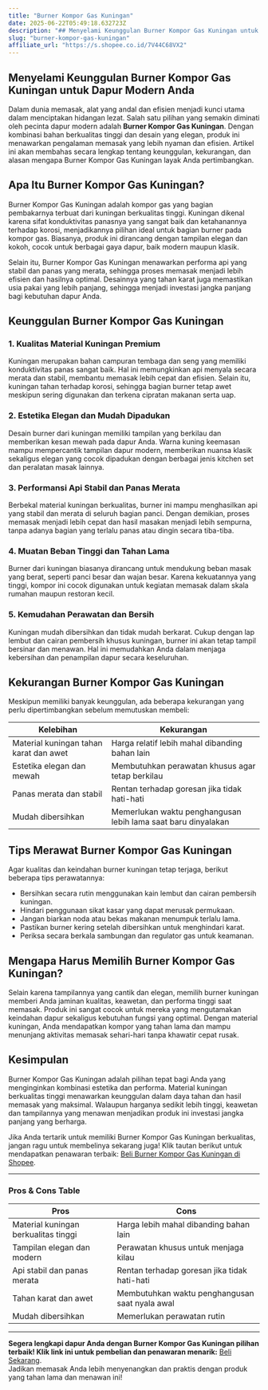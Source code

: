 ```yaml
---
title: "Burner Kompor Gas Kuningan"
date: 2025-06-22T05:49:18.632723Z
description: "## Menyelami Keunggulan Burner Kompor Gas Kuningan untuk Dapur Modern Anda..."
slug: "burner-kompor-gas-kuningan"
affiliate_url: "https://s.shopee.co.id/7V44C68VX2"
---
```

## Menyelami Keunggulan Burner Kompor Gas Kuningan untuk Dapur Modern Anda

Dalam dunia memasak, alat yang andal dan efisien menjadi kunci utama dalam menciptakan hidangan lezat. Salah satu pilihan yang semakin diminati oleh pecinta dapur modern adalah **Burner Kompor Gas Kuningan**. Dengan kombinasi bahan berkualitas tinggi dan desain yang elegan, produk ini menawarkan pengalaman memasak yang lebih nyaman dan efisien. Artikel ini akan membahas secara lengkap tentang keunggulan, kekurangan, dan alasan mengapa Burner Kompor Gas Kuningan layak Anda pertimbangkan.

## Apa Itu Burner Kompor Gas Kuningan?

Burner Kompor Gas Kuningan adalah kompor gas yang bagian pembakarnya terbuat dari kuningan berkualitas tinggi. Kuningan dikenal karena sifat konduktivitas panasnya yang sangat baik dan ketahanannya terhadap korosi, menjadikannya pilihan ideal untuk bagian burner pada kompor gas. Biasanya, produk ini dirancang dengan tampilan elegan dan kokoh, cocok untuk berbagai gaya dapur, baik modern maupun klasik.

Selain itu, Burner Kompor Gas Kuningan menawarkan performa api yang stabil dan panas yang merata, sehingga proses memasak menjadi lebih efisien dan hasilnya optimal. Desainnya yang tahan karat juga memastikan usia pakai yang lebih panjang, sehingga menjadi investasi jangka panjang bagi kebutuhan dapur Anda.

## Keunggulan Burner Kompor Gas Kuningan

### 1. Kualitas Material Kuningan Premium

Kuningan merupakan bahan campuran tembaga dan seng yang memiliki konduktivitas panas sangat baik. Hal ini memungkinkan api menyala secara merata dan stabil, membantu memasak lebih cepat dan efisien. Selain itu, kuningan tahan terhadap korosi, sehingga bagian burner tetap awet meskipun sering digunakan dan terkena cipratan makanan serta uap.

### 2. Estetika Elegan dan Mudah Dipadukan

Desain burner dari kuningan memiliki tampilan yang berkilau dan memberikan kesan mewah pada dapur Anda. Warna kuning keemasan mampu mempercantik tampilan dapur modern, memberikan nuansa klasik sekaligus elegan yang cocok dipadukan dengan berbagai jenis kitchen set dan peralatan masak lainnya.

### 3. Performansi Api Stabil dan Panas Merata

Berbekal material kuningan berkualitas, burner ini mampu menghasilkan api yang stabil dan merata di seluruh bagian panci. Dengan demikian, proses memasak menjadi lebih cepat dan hasil masakan menjadi lebih sempurna, tanpa adanya bagian yang terlalu panas atau dingin secara tiba-tiba.

### 4. Muatan Beban Tinggi dan Tahan Lama

Burner dari kuningan biasanya dirancang untuk mendukung beban masak yang berat, seperti panci besar dan wajan besar. Karena kekuatannya yang tinggi, kompor ini cocok digunakan untuk kegiatan memasak dalam skala rumahan maupun restoran kecil.

### 5. Kemudahan Perawatan dan Bersih

Kuningan mudah dibersihkan dan tidak mudah berkarat. Cukup dengan lap lembut dan cairan pembersih khusus kuningan, burner ini akan tetap tampil bersinar dan menawan. Hal ini memudahkan Anda dalam menjaga kebersihan dan penampilan dapur secara keseluruhan.

## Kekurangan Burner Kompor Gas Kuningan

Meskipun memiliki banyak keunggulan, ada beberapa kekurangan yang perlu dipertimbangkan sebelum memutuskan membeli:

| **Kelebihan**                          | **Kekurangan**                                |
|----------------------------------------|----------------------------------------------|
| Material kuningan tahan karat dan awet | Harga relatif lebih mahal dibanding bahan lain |
| Estetika elegan dan mewah            | Membutuhkan perawatan khusus agar tetap berkilau |
| Panas merata dan stabil              | Rentan terhadap goresan jika tidak hati-hati |
| Mudah dibersihkan                    | Memerlukan waktu penghangusan lebih lama saat baru dinyalakan |

## Tips Merawat Burner Kompor Gas Kuningan

Agar kualitas dan keindahan burner kuningan tetap terjaga, berikut beberapa tips perawatannya:

- Bersihkan secara rutin menggunakan kain lembut dan cairan pembersih kuningan.
- Hindari penggunaan sikat kasar yang dapat merusak permukaan.
- Jangan biarkan noda atau bekas makanan menumpuk terlalu lama.
- Pastikan burner kering setelah dibersihkan untuk menghindari karat.
- Periksa secara berkala sambungan dan regulator gas untuk keamanan.

## Mengapa Harus Memilih Burner Kompor Gas Kuningan?

Selain karena tampilannya yang cantik dan elegan, memilih burner kuningan memberi Anda jaminan kualitas, keawetan, dan performa tinggi saat memasak. Produk ini sangat cocok untuk mereka yang mengutamakan keindahan dapur sekaligus kebutuhan fungsi yang optimal. Dengan material kuningan, Anda mendapatkan kompor yang tahan lama dan mampu menunjang aktivitas memasak sehari-hari tanpa khawatir cepat rusak.

## Kesimpulan

Burner Kompor Gas Kuningan adalah pilihan tepat bagi Anda yang menginginkan kombinasi estetika dan performa. Material kuningan berkualitas tinggi menawarkan keunggulan dalam daya tahan dan hasil memasak yang maksimal. Walaupun harganya sedikit lebih tinggi, keawetan dan tampilannya yang menawan menjadikan produk ini investasi jangka panjang yang berharga.

Jika Anda tertarik untuk memiliki Burner Kompor Gas Kuningan berkualitas, jangan ragu untuk membelinya sekarang juga! Klik tautan berikut untuk mendapatkan penawaran terbaik: [Beli Burner Kompor Gas Kuningan di Shopee](https://s.shopee.co.id/7V44C68VX2).

---

### Pros & Cons Table

| **Pros**                                   | **Cons**                                          |
|--------------------------------------------|---------------------------------------------------|
| Material kuningan berkualitas tinggi     | Harga lebih mahal dibanding bahan lain           |
| Tampilan elegan dan modern               | Perawatan khusus untuk menjaga kilau           |
| Api stabil dan panas merata              | Rentan terhadap goresan jika tidak hati-hati   |
| Tahan karat dan awet                     | Membutuhkan waktu penghangusan saat nyala awal |
| Mudah dibersihkan                        | Memerlukan perawatan rutin                     |

---

**Segera lengkapi dapur Anda dengan Burner Kompor Gas Kuningan pilihan terbaik! Klik link ini untuk pembelian dan penawaran menarik:** [Beli Sekarang](https://s.shopee.co.id/7V44C68VX2).  
Jadikan memasak Anda lebih menyenangkan dan praktis dengan produk yang tahan lama dan menawan ini!